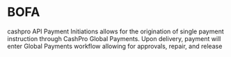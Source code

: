 # BOFA
cashpro API
Payment Initiations allows for the origination of single payment instruction through CashPro Global Payments. Upon delivery, payment will enter Global Payments workflow allowing for approvals, repair, and release
